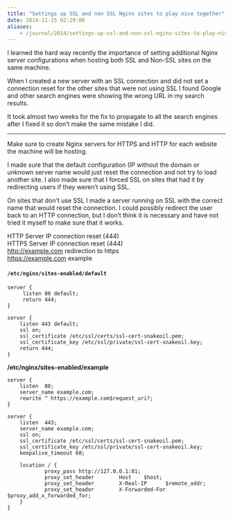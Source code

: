 ```yaml
---
title: "Settings up SSL and non SSL Nginx sites to play nice together"
date: 2014-11-15 02:29:00
aliases:
    - /journal/2014/settings-up-ssl-and-non-ssl-nginx-sites-to-play-nice-together/
---
```


I learned the hard way recently the importance of setting additional Nginx server configurations when hosting both SSL and Non-SSL sites on the same machine.

When I created a new server with an SSL connection and did not set a connection reset for the other sites that were not using SSL I found Google and other search engines were showing the wrong URL in my search results.

It took almost two weeks for the fix to propagate to all the search engines after I fixed it so don’t make the same mistake I did.

---

Make sure to create Nginx servers for HTTPS and HTTP for each website the machine will be hosting.

I made sure that the default configuration (IP without the domain or unknown server name would just reset the connection and not try to load another site. I also made sure that I forced SSL on sites that had it by redirecting users if they weren&#8217;t using SSL.

On sites that don&#8217;t use SSL I made a server running on SSL with the correct name that would reset the connection. I could possibly redirect the user back to an HTTP connection, but I don&#8217;t think it is necessary and have not tried it myself to make sure that it works.

HTTP Server IP connection reset (444)<br />
HTTPS Server IP connection reset (444)<br />
<span style="text-decoration: underline;">http://example.com</span> redirection to https<br />
<span style="text-decoration: underline;">https://example.com</span> example

#### `/etc/nginx/sites-enabled/default`

```
server {
     listen 80 default;
     return 444;
}

server {
    listen 443 default;
    ssl on;
    ssl_certificate /etc/ssl/certs/ssl-cert-snakeoil.pem;
    ssl_certificate_key /etc/ssl/private/ssl-cert-snakeoil.key;
    return 444;
}
```

<strong>/etc/nginx/sites-enabled/example</strong>

```
server {
    listen  80;
    server_name example.com;
    rewrite ^ https://example.com$request_uri?;
}

server {
    listen  443;
    server_name example.com;
    ssl on;
    ssl_certificate /etc/ssl/certs/ssl-cert-snakeoil.pem;
    ssl_certificate_key /etc/ssl/private/ssl-cert-snakeoil.key;
    keepalive_timeout 60;

    location / {
            proxy_pass http://127.0.0.1:81;
            proxy_set_header        Host    $host;
            proxy_set_header        X-Real-IP      $remote_addr;
            proxy_set_header        X-Forwarded-For $proxy_add_x_forwarded_for;
    }
}
```
